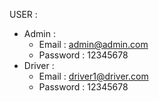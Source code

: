 USER :
  - Admin :
      * Email : admin@admin.com
      * Password : 12345678
  - Driver :
      * Email : driver1@driver.com
      * Password : 12345678
